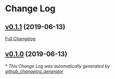 # Change Log

## [v0.1.1](https://github.com/kmkzt/research-network/tree/v0.1.1) (2019-06-13)
[Full Changelog](https://github.com/kmkzt/research-network/compare/v0.1.0...v0.1.1)

## [v0.1.0](https://github.com/kmkzt/research-network/tree/v0.1.0) (2019-06-13)


\* *This Change Log was automatically generated by [github_changelog_generator](https://github.com/skywinder/Github-Changelog-Generator)*